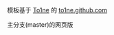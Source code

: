 模板基于 [To1ne](https://github.com/To1ne/) 的 [to1ne.github.com](https://github.com/To1ne/to1ne.github.com)

主分支(master)的网页版
